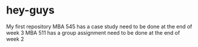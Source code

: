 # hey-guys
My first repository
MBA 545 has a case study need to be done at the end of week 3
MBA 511 has a group assignment need to be done at the end of week 2

